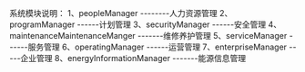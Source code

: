系统模块说明：
1、peopleManager  --------人力资源管理
2、programManager  ------计划管理
3、securityManager  ------安全管理
4、maintenanceMaintenanceManger   -------维修养护管理
5、serviceManager   ------服务管理
6、operatingManager ------运营管理
7、enterpriseManager -----企业管理
8、energyInformationManager  -------能源信息管理
